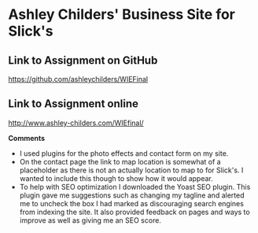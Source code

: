 # Ashley Childers' Business Site for Slick's

## Link to Assignment on GitHub
https://github.com/ashleychilders/WIEFinal

## Link to Assignment online
http://www.ashley-childers.com/WIEfinal/

**Comments**

- I used plugins for the photo effects and contact form on my site.
- On the contact page the link to map location is somewhat of a placeholder as there is not an actually location to map to for Slick's. I wanted to include this though to show how it would appear.
- To help with SEO optimization I downloaded the Yoast SEO plugin. This plugin gave me suggestions such as changing my tagline and alerted me to uncheck the box I had marked as discouraging search engines from indexing the site. It also provided feedback on pages and ways to improve as well as giving me an SEO score.  
